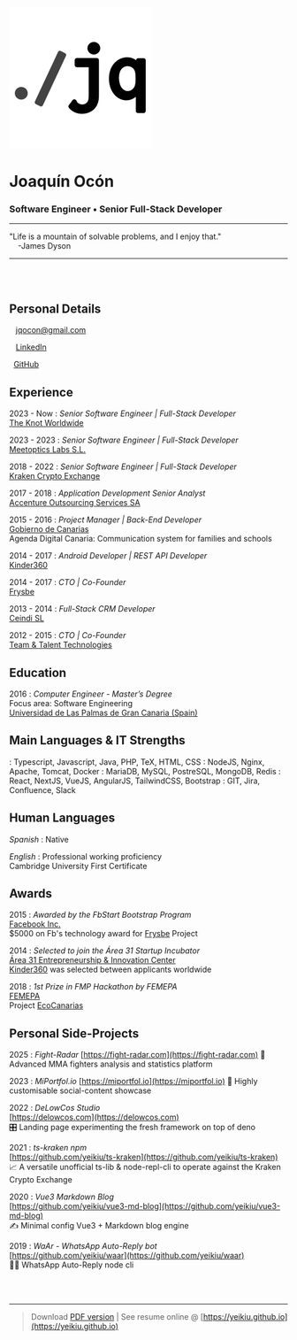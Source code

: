 <br /><br />

![](https://github.com/yeikiu/yeikiu.github.io/raw/master/src/logo.png)

# Joaquín Ocón

### Software Engineer • Senior Full-Stack Developer  

----

<i class="fas fa-quote-left fa-2x fa-pull-left fa-border"></i>
"Life is a mountain of solvable problems, and I enjoy that."  
&nbsp;&nbsp;&nbsp;&nbsp;-James Dyson

----

<br /><br />

Personal Details
---------
<span class="fas fa-envelope fa-lg"></span>&nbsp;&nbsp;&nbsp;jqocon@gmail.com

<span class="fab fa-linkedin fa-lg"></span>&nbsp;&nbsp;&nbsp;[LinkedIn](https://es.linkedin.com/in/jqocon)

<span class="fab fa-github fa-lg"></span>&nbsp;&nbsp;[GitHub](https://github.com/yeikiu)


Experience
----------
2023 - Now
: 	*Senior Software Engineer | Full-Stack Developer*  
	[The Knot Worldwide](https://www.theknotww.com)

2023 - 2023
: 	*Senior Software Engineer | Full-Stack Developer*  
	[Meetoptics Labs S.L.](https://meetoptics.com)

2018 - 2022
: 	*Senior Software Engineer | Full-Stack Developer*  
	[Kraken Crypto Exchange](https://kraken.com)

2017 - 2018
: 	*Application Development Senior Analyst*  
	[Accenture Outsourcing Services SA](https://www.accenture.com)

2015 - 2016
:	*Project Manager | Back-End Developer*  
	[Gobierno de Canarias](http://www.gobcan.es)  
	Agenda Digital Canaria: Communication system for families and schools

2014 - 2017
: 	*Android Developer | REST API Developer*  
	[Kinder360](https://kinder360.com/)  
	
2014 - 2017
:	*CTO | Co-Founder*  
	[Frysbe](http://frysbe.com/)

2013 - 2014
:	*Full-Stack CRM Developer*  
	[Ceindi SL](http://ceindi.es/)

2012 - 2015
:	*CTO | Co-Founder*  
	[Team & Talent Technologies](http://teamandtalent.com/)

<div class="page-break"></div>

Education
---------
2016
:	*Computer Engineer - Master’s Degree*  
	Focus area: Software Engineering  
	[Universidad de Las Palmas de Gran Canaria (Spain)](https://ulpgc.es)  
	
Main Languages & IT Strengths
------------
<span class="fas fa-code fa-lg">
:	Typescript, Javascript, Java, PHP, TeX, HTML, CSS

<span class="fas fa-server fa-lg">
:	NodeJS, Nginx, Apache, Tomcat, Docker

<span class="fas fa-database fa-lg">
:	MariaDB, MySQL, PostreSQL, MongoDB, Redis

<span class="fas fa-code-branch fa-lg">
:	React, NextJS, VueJS, AngularJS, TailwindCSS, Bootstrap

<span class="fas fa-globe-americas fa-lg">
:	GIT, Jira, Confluence, Slack

Human Languages
------------
*Spanish*
:	Native

*English*
:	Professional working proficiency  
	Cambridge University First Certificate

Awards
------
2015
:	*Awarded by the FbStart Bootstrap Program*  
	[Facebook Inc.](https://developers.facebook.com/fbstart)  
	$5000 on Fb's technology award for [Frysbe](https://frysbe.com) Project

2014
:	*Selected to join the Área 31 Startup Incubator*  
	[Área 31 Entrepreneurship & Innovation Center](https://www.ie.edu/entrepreneurship/)  
	[Kinder360](https://kinder360.com) was selected between applicants worldwide

2018
:	*1st Prize in FMP Hackathon by FEMEPA*  
	[FEMEPA](http://femepa.org/web/)  
	Project [EcoCanarias](https://ecocanarias.life)

Personal Side-Projects
----------
2025
: 	*Fight-Radar*
	[https://fight-radar.com](https://fight-radar.com)
	🥊 Advanced MMA fighters analysis and statistics platform

2023
: 	*MiPortfol.io*
	[https://miportfol.io](https://miportfol.io)
	🤩 Highly customisable social-content showcase

2022
: 	*DeLowCos Studio*  
	[https://delowcos.com](https://delowcos.com)  
	🎛️ Landing page experimenting the fresh framework on top of deno

2021
: 	*ts-kraken npm*  
	[https://github.com/yeikiu/ts-kraken](https://github.com/yeikiu/ts-kraken)  
	📈 A versatile unofficial ts-lib & node-repl-cli to operate against the Kraken Crypto Exchange

2020
: 	*Vue3 Markdown Blog*  
	[https://github.com/yeikiu/vue3-md-blog](https://github.com/yeikiu/vue3-md-blog)  
	✍️ Minimal config Vue3 + Markdown blog engine

2019
: 	*WaAr - WhatsApp Auto-Reply bot*  
	[https://github.com/yeikiu/waar](https://github.com/yeikiu/waar)  
	🤖💬 WhatsApp Auto-Reply node cli

<br /><br />

------
> Download [PDF version](https://yeikiu.github.io/resume.pdf) | See resume online @ [https://yeikiu.github.io](https://yeikiu.github.io)
